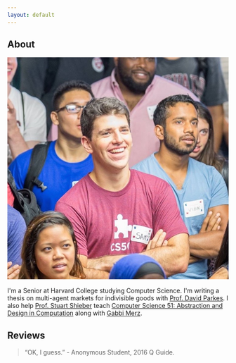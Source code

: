 ```yaml
---
layout: default
---
```


## About

<img class="profile-picture" src="headshot_new.jpg">

I'm a Senior at Harvard College studying Computer Science. I'm writing a thesis
on multi-agent markets for indivisible goods with
[Prof. David Parkes](http://eecs.harvard.edu/parkes). I also help
[Prof. Stuart Shieber](http://eecs.harvard.edu/shieber/) teach [Computer Science 51: Abstraction and 
Design in Computation](http://cs51.io) along with [Gabbi Merz](http://gcmerz.github.io). 

## Reviews

> “OK, I guess.” - Anonymous Student, 2016 Q Guide.